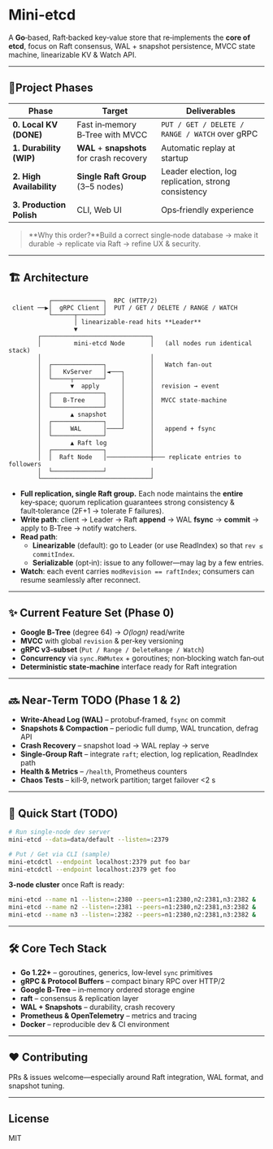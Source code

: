 # Mini‑etcd

A **Go**‑based, Raft‑backed key‑value store that re‑implements the **core of etcd**, focus on Raft consensus, WAL +
snapshot persistence, MVCC state machine, linearizable KV & Watch API.

---

## 🚦Project Phases

| Phase                    | Target                                     | Deliverables                                         |
|--------------------------|--------------------------------------------|------------------------------------------------------|
| **0. Local KV (DONE)**   | Fast in‑memory B‑Tree with MVCC            | `PUT / GET / DELETE / RANGE / WATCH` over gRPC       |
| **1. Durability (WIP)**  | **WAL** + **snapshots** for crash recovery | Automatic replay at startup                          |
| **2. High Availability** | **Single Raft Group** (3–5 nodes)          | Leader election, log replication, strong consistency |
| **3. Production Polish** | CLI, Web UI                                | Ops‑friendly experience                              |

> **Why this order?**Build a correct single‑node database → make it durable → replicate via Raft → refine UX & security.

---

## 🏗️ Architecture

```
           ┌──────────────┐  RPC (HTTP/2)
 client ──▶│  gRPC Client │  PUT / GET / DELETE / RANGE / WATCH
           └──────┬───────┘
                  │ linearizable‑read hits **Leader**
                  ▼
        ┌──────────────────────────────┐
        │         mini‑etcd Node       │   (all nodes run identical stack)
        │                              │
        │  ┌──────────────┐            │   Watch fan‑out
        │  │   KvServer   │◄───┐       │
        │  └─────┬────────┘    │       │
        │        ▼  apply      │       │  revision → event
        │  ┌──────────────┐    │       │
        │  │   B‑Tree     │    │       │  MVCC state‑machine
        │  └──────────────┘    │       │
        │        ▲ snapshot    │       │
        │  ┌──────────────┐    │       │
        │  │     WAL      │────┘       │   append + fsync
        │  └──────────────┘            │
        │        ▲ Raft log            │
        │  ┌──────────────┐            │
        │  │  Raft Node   │────────────┼─── replicate entries to followers
        │  └──────────────┘            │
        └──────────────────────────────┘
```

* **Full replication, single Raft group.**  Each node maintains the **entire** key‑space; quorum replication guarantees
  strong consistency & fault‑tolerance (2F+1 → tolerate F failures).
* **Write path**: client → Leader → Raft **append** → WAL **fsync** → **commit** → apply to B‑Tree → notify watchers.
* **Read path**:
    * **Linearizable** (default): go to Leader (or use ReadIndex) so that `rev ≤ commitIndex`.
    * **Serializable** (opt‑in): issue to any follower—may lag by a few entries.
* **Watch**: each event carries `modRevision == raftIndex`; consumers can resume seamlessly after reconnect.

---

## ✨ Current Feature Set (Phase 0)

* **Google B‑Tree** (degree 64) → *O(logn)* read/write
* **MVCC** with global `revision` & per‑key versioning
* **gRPC v3‑subset** (`Put / Range / DeleteRange / Watch`)
* **Concurrency** via `sync.RWMutex` + goroutines; non‑blocking watch fan‑out
* **Deterministic state‑machine** interface ready for Raft integration

---

## 🔜 Near‑Term TODO (Phase 1 & 2)

* **Write‑Ahead Log (WAL)** – protobuf‑framed, `fsync` on commit
* **Snapshots & Compaction** – periodic full dump, WAL truncation, defrag API
* **Crash Recovery** – snapshot load → WAL replay → serve
* **Single‑Group Raft** – integrate `raft`; election, log replication, ReadIndex path
* **Health & Metrics** – `/health`, Prometheus counters
* **Chaos Tests** – kill‑9, network partition; target failover <2 s

---

## 🚀 Quick Start (TODO)

```bash
# Run single‑node dev server
mini-etcd --data=data/default --listen=:2379

# Put / Get via CLI (sample)
mini-etcdctl --endpoint localhost:2379 put foo bar
mini-etcdctl --endpoint localhost:2379 get foo
```

**3‑node cluster** once Raft is ready:

```bash
mini-etcd --name n1 --listen=:2380 --peers=n1:2380,n2:2381,n3:2382 &
mini-etcd --name n2 --listen=:2381 --peers=n1:2380,n2:2381,n3:2382 &
mini-etcd --name n3 --listen=:2382 --peers=n1:2380,n2:2381,n3:2382 &
```

---

## 🛠️ Core Tech Stack

* **Go 1.22+** – goroutines, generics, low‑level `sync` primitives
* **gRPC & Protocol Buffers** – compact binary RPC over HTTP/2
* **Google B‑Tree** – in‑memory ordered storage engine
* **raft** – consensus & replication layer
* **WAL + Snapshots** – durability, crash recovery
* **Prometheus & OpenTelemetry** – metrics and tracing
* **Docker** – reproducible dev & CI environment

---

## ❤️ Contributing

PRs & issues welcome—especially around Raft integration, WAL format, and snapshot tuning.

---

## License

MIT
